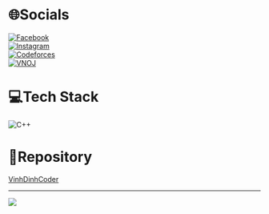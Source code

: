 # 🌐Socials
[![Facebook](https://img.shields.io/badge/Facebook-%231877F2.svg?logo=Facebook&logoColor=white)](https://www.facebook.com/huunghia.le.180625)  
[![Instagram](https://img.shields.io/badge/Instagram-E00000?style=for-the-badge&logo=instagram&logoColor=white)](https://www.instagram.com/nghiass001/)  
[![Codeforces](https://img.shields.io/badge/Codeforces-FFFF55?logo=Codeforces)](https://codeforces.com/profile/SaoST)  
[![VNOJ](https://img.shields.io/badge/VNOJ-%231877F2.svg?logo=Codeforces&logoColor=white)](https://oj.vnoi.info/user/nghiass001)

# 💻Tech Stack
![C++](https://img.shields.io/badge/c++-%2300599C.svg?style=for-the-badge&logo=c%2B%2B&logoColor=white)  

# 🔄Repository
[VinhDinhCoder](https://github.com/NghiaST/VinhDinhCoder)

---
[![](https://visitcount.itsvg.in/api?id=NghiaST&label=Profile%20Views&color=8&icon=3&pretty=false)](https://visitcount.itsvg.in)
